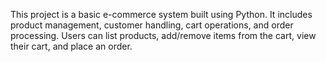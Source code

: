 This project is a basic e-commerce system built using Python. It includes product management, customer handling, cart operations, and order processing. Users can list products, add/remove items from the cart, view their cart, and place an order.
